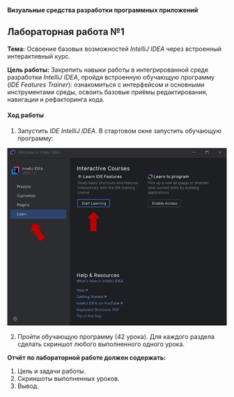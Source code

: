 **Визуальные средства разработки программных приложений**

## Лабораторная работа №1

**Тема:** Освоение базовых возможностей *IntelliJ IDEA* через встроенный интерактивный курс.

**Цель работы:** Закрепить навыки работы в интегрированной среде разработки *IntelliJ IDEA*, пройдя встроенную обучающую программу (_IDE Features Trainer_): ознакомиться с интерфейсом и основными инструментами среды, освоить базовые приёмы редактирования, навигации и рефакторинга кода.

#### Ход работы

1. Запустить *IDE IntelliJ IDEA*. В стартовом окне запустить обучающую программу:

![ВСРПП-L1-1](../img/ВСРПП-L1-1.png)

2. Пройти обучающую программу (42 урока). Для каждого раздела сделать скриншот любого выполненного одного урока.

**Отчёт по лабораторной работе должен содержать:**
1. Цель и задачи работы.
2. Скриншоты выполненных уроков.
3. Вывод.

